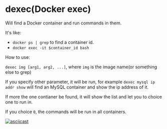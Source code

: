 
# dexec(Docker exec)

Will find a Docker container and run commands in them.

It's like:

- `docker ps | grep` to find a container id.
- `docker exec -it $container_id bash`

How to use:

`dexec img [arg1, arg2, ...]`, where `img` is the image name(or something else to grep)

If you specify other parameter, it will be run, for example `dexec mysql ip addr show` will find an MySQL container and show the ip address of it.

If more the one contianer be found, it will show the list and let you to choice one to run in.

If you choice `0`, the commands will be run in all containers.

[![asciicast](https://asciinema.org/a/3cvr9hvzy9w7niscwyv23kcu9.png)](https://asciinema.org/a/3cvr9hvzy9w7niscwyv23kcu9)
